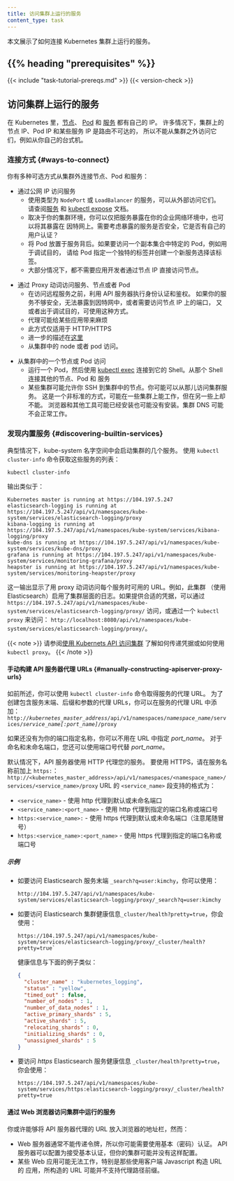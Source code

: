 ```yaml
---
title: 访问集群上运行的服务
content_type: task
---
```


<!-- overview -->
<!--
This page shows how to connect to services running on the Kubernetes cluster.
-->
本文展示了如何连接 Kubernetes 集群上运行的服务。

## {{% heading "prerequisites" %}}

{{< include "task-tutorial-prereqs.md" >}} {{< version-check >}}

<!-- steps -->

<!--
## Accessing services running on the cluster

In Kubernetes, [nodes](/docs/concepts/architecture/nodes/),
[pods](/docs/concepts/workloads/pods/) and [services](/docs/concepts/services-networking/service/) all have
their own IPs.  In many cases, the node IPs, pod IPs, and some service IPs on a cluster will not be
routable, so they will not be reachable from a machine outside the cluster,
such as your desktop machine.
-->
## 访问集群上运行的服务

在 Kubernetes 里，[节点](/zh/docs/concepts/architecture/nodes/)、
[Pod](/zh/docs/concepts/workloads/pods/) 和
[服务](/zh/docs/concepts/services-networking/service/) 都有自己的 IP。
许多情况下，集群上的节点 IP、Pod IP 和某些服务 IP 是路由不可达的，
所以不能从集群之外访问它们，例如从你自己的台式机。

<!--
### Ways to connect

You have several options for connecting to nodes, pods and services from outside the cluster:
-->
### 连接方式   {#ways-to-connect}

你有多种可选方式从集群外连接节点、Pod 和服务：

<!--
  - Access services through public IPs.
    - Use a service with type `NodePort` or `LoadBalancer` to make the service reachable outside
      the cluster.  See the [services](/docs/concepts/services-networking/service/) and
      [kubectl expose](/docs/reference/generated/kubectl/kubectl-commands/#expose) documentation.
    - Depending on your cluster environment, this may only expose the service to your corporate network,
      or it may expose it to the internet.  Think about whether the service being exposed is secure.
      Does it do its own authentication?
    - Place pods behind services.  To access one specific pod from a set of replicas, such as for debugging,
      place a unique label on the pod and create a new service which selects this label.
    - In most cases, it should not be necessary for application developer to directly access
      nodes via their nodeIPs.
-->
- 通过公网 IP 访问服务
  - 使用类型为 `NodePort` 或 `LoadBalancer` 的服务，可以从外部访问它们。
    请查阅[服务](/zh/docs/concepts/services-networking/service/) 和
    [kubectl expose](/docs/reference/generated/kubectl/kubectl-commands/#expose) 文档。
  - 取决于你的集群环境，你可以仅把服务暴露在你的企业网络环境中，也可以将其暴露在
    因特网上。需要考虑暴露的服务是否安全，它是否有自己的用户认证？
  - 将 Pod 放置于服务背后。如果要访问一个副本集合中特定的 Pod，例如用于调试目的，
    请给 Pod 指定一个独特的标签并创建一个新服务选择该标签。
  - 大部分情况下，都不需要应用开发者通过节点 IP 直接访问节点。
<!--
  - Access services, nodes, or pods using the Proxy Verb.
    - Does apiserver authentication and authorization prior to accessing the remote service.
      Use this if the services are not secure enough to expose to the internet, or to gain
      access to ports on the node IP, or for debugging.
    - Proxies may cause problems for some web applications.
    - Only works for HTTP/HTTPS.
    - Described [here](#manually-constructing-apiserver-proxy-urls).
-->
- 通过 Proxy 动词访问服务、节点或者 Pod
  - 在访问远程服务之前，利用 API 服务器执行身份认证和鉴权。
    如果你的服务不够安全，无法暴露到因特网中，或者需要访问节点 IP 上的端口，
    又或者出于调试目的，可使用这种方式。
  - 代理可能给某些应用带来麻烦
  - 此方式仅适用于 HTTP/HTTPS
  - 进一步的描述在[这里](#manually-constructing-apiserver-proxy-urls)
  - 从集群中的 node 或者 pod 访问。
<!--
  - Access from a node or pod in the cluster.
    - Run a pod, and then connect to a shell in it using [kubectl exec](/docs/reference/generated/kubectl/kubectl-commands/#exec).
      Connect to other nodes, pods, and services from that shell.
    - Some clusters may allow you to ssh to a node in the cluster. From there you may be able to
      access cluster services. This is a non-standard method, and will work on some clusters but
      not others. Browsers and other tools may or may not be installed. Cluster DNS may not work.
-->
- 从集群中的一个节点或 Pod 访问
  - 运行一个 Pod，然后使用
    [kubectl exec](/docs/reference/generated/kubectl/kubectl-commands/#exec)
    连接到它的 Shell。从那个 Shell 连接其他的节点、Pod 和 服务
  - 某些集群可能允许你 SSH 到集群中的节点。你可能可以从那儿访问集群服务。
    这是一个非标准的方式，可能在一些集群上能工作，但在另一些上却不能。
    浏览器和其他工具可能已经安装也可能没有安装。集群 DNS 可能不会正常工作。

<!--
### Discovering builtin services

Typically, there are several services which are started on a cluster by kube-system. Get a list of these
with the `kubectl cluster-info` command:
-->
### 发现内置服务   {#discovering-builtin-services}

典型情况下，kube-system 名字空间中会启动集群的几个服务。
使用 `kubectl cluster-info` 命令获取这些服务的列表：

```shell
kubectl cluster-info
```

<!--
The output is similar to this:
-->
输出类似于：

```
Kubernetes master is running at https://104.197.5.247
elasticsearch-logging is running at https://104.197.5.247/api/v1/namespaces/kube-system/services/elasticsearch-logging/proxy
kibana-logging is running at https://104.197.5.247/api/v1/namespaces/kube-system/services/kibana-logging/proxy
kube-dns is running at https://104.197.5.247/api/v1/namespaces/kube-system/services/kube-dns/proxy
grafana is running at https://104.197.5.247/api/v1/namespaces/kube-system/services/monitoring-grafana/proxy
heapster is running at https://104.197.5.247/api/v1/namespaces/kube-system/services/monitoring-heapster/proxy
```

<!--
This shows the proxy-verb URL for accessing each service.
For example, this cluster has cluster-level logging enabled (using Elasticsearch), which can be reached
at `https://104.197.5.247/api/v1/namespaces/kube-system/services/elasticsearch-logging/proxy/` if suitable credentials are passed, or through a kubectl proxy at, for example:
`http://localhost:8080/api/v1/namespaces/kube-system/services/elasticsearch-logging/proxy/`.
-->
这一输出显示了用 proxy 动词访问每个服务时可用的 URL。例如，此集群
（使用 Elasticsearch）启用了集群层面的日志。如果提供合适的凭据，可以通过
`https://104.197.5.247/api/v1/namespaces/kube-system/services/elasticsearch-logging/proxy/`
访问，或通过一个 `kubectl proxy` 来访问：
`http://localhost:8080/api/v1/namespaces/kube-system/services/elasticsearch-logging/proxy/`。

<!--
See [Access Clusters Using the Kubernetes API](/docs/tasks/administer-cluster/access-cluster-api/#accessing-the-cluster-api) for how to pass credentials or use kubectl proxy.
-->
{{< note >}}
请参阅[使用 Kubernets API 访问集群](/zh/docs/tasks/administer-cluster/access-cluster-api/#accessing-the-cluster-api)
了解如何传递凭据或如何使用 `kubectl proxy`。
{{< /note >}}

<!--
#### Manually constructing apiserver proxy URLs

As mentioned above, you use the `kubectl cluster-info` command to retrieve the service's proxy URL. To create proxy URLs that include service endpoints, suffixes, and parameters, you append to the service's proxy URL:
`http://`*`kubernetes_master_address`*`/api/v1/namespaces/`*`namespace_name`*`/services/`*`[https:]service_name[:port_name]`*`/proxy`

If you haven't specified a name for your port, you don't have to specify *port_name* in the URL. You can also use the port number in place of the *port_name* for both named and unnamed ports.

By default, the API server proxies to your service using HTTP. To use HTTPS, prefix the service name with `https:`:
`http://<kubernetes_master_address>/api/v1/namespaces/<namespace_name>/services/<service_name>/proxy`

The supported formats for the `<service_name>` segment of the URL are:

* `<service_name>` - proxies to the default or unnamed port using http
* `<service_name>:<port_name>` - proxies to the specified port name or port number using http
* `https:<service_name>:` - proxies to the default or unnamed port using https (note the trailing colon)
* `https:<service_name>:<port_name>` - proxies to the specified port name or port number using https
-->
#### 手动构建 API 服务器代理 URLs   {#manually-constructing-apiserver-proxy-urls}

如前所述，你可以使用 `kubectl cluster-info` 命令取得服务的代理 URL。
为了创建包含服务末端、后缀和参数的代理 URLs，你可以在服务的代理 URL 中添加：
`http://`*`kubernetes_master_address`*`/api/v1/namespaces/`*`namespace_name`*`/services/`*`service_name[:port_name]`*`/proxy`

如果还没有为你的端口指定名称，你可以不用在 URL 中指定 *port_name*。
对于命名和未命名端口，您还可以使用端口号代替 *port_name*。

默认情况下，API 服务器使用 HTTP 代理您的服务。 要使用 HTTPS，请在服务名称前加上 `https:`：
`http://<kubernetes_master_address>/api/v1/namespaces/<namespace_name>/services/<service_name>/proxy`
URL 的 `<service_name>` 段支持的格式为：
* `<service_name>` - 使用 http 代理到默认或未命名端口
* `<service_name>:<port_name>` - 使用 http 代理到指定的端口名称或端口号
* `https:<service_name>:` -  使用 https 代理到默认或未命名端口（注意尾随冒号）
* `https:<service_name>:<port_name>` - 使用 https 代理到指定的端口名称或端口号

<!--
##### Examples

* To access the Elasticsearch service endpoint `_search?q=user:kimchy`, you would use:
-->
##### 示例

* 如要访问 Elasticsearch 服务末端 `_search?q=user:kimchy`，你可以使用： 

  ```
  http://104.197.5.247/api/v1/namespaces/kube-system/services/elasticsearch-logging/proxy/_search?q=user:kimchy
  ```

<!--
* To access the Elasticsearch cluster health information `_cluster/health?pretty=true`, you would use:
-->
* 如要访问 Elasticsearch 集群健康信息`_cluster/health?pretty=true`，你会使用：

  ```
  https://104.197.5.247/api/v1/namespaces/kube-system/services/elasticsearch-logging/proxy/_cluster/health?pretty=true` 
  ```

  <!--
  The health information is similar to this:
  -->
  健康信息与下面的例子类似：

  ```json
  {
    "cluster_name" : "kubernetes_logging",
    "status" : "yellow",
    "timed_out" : false,
    "number_of_nodes" : 1,
    "number_of_data_nodes" : 1,
    "active_primary_shards" : 5,
    "active_shards" : 5,
    "relocating_shards" : 0,
    "initializing_shards" : 0,
    "unassigned_shards" : 5
  }
  ```

<!--
* To access the *https* Elasticsearch service health information `_cluster/health?pretty=true`, you would use:
-->
* 要访问 *https* Elasticsearch 服务健康信息 `_cluster/health?pretty=true`，你会使用：

  ```
  https://104.197.5.247/api/v1/namespaces/kube-system/services/https:elasticsearch-logging/proxy/_cluster/health?pretty=true
  ```

<!--
#### Using web browsers to access services running on the cluster

You may be able to put an apiserver proxy URL into the address bar of a browser. However:
-->
#### 通过 Web 浏览器访问集群中运行的服务

你或许能够将 API 服务器代理的 URL 放入浏览器的地址栏，然而：

<!--
- Web browsers cannot usually pass tokens, so you may need to use basic (password) auth. Apiserver can be configured to accept basic auth,
    but your cluster may not be configured to accept basic auth.
- Some web apps may not work, particularly those with client side javascript that construct URLs in a
    way that is unaware of the proxy path prefix.
-->
- Web 服务器通常不能传递令牌，所以你可能需要使用基本（密码）认证。 
  API 服务器可以配置为接受基本认证，但你的集群可能并没有这样配置。
- 某些 Web 应用可能无法工作，特别是那些使用客户端 Javascript 构造 URL 的
  应用，所构造的 URL 可能并不支持代理路径前缀。

